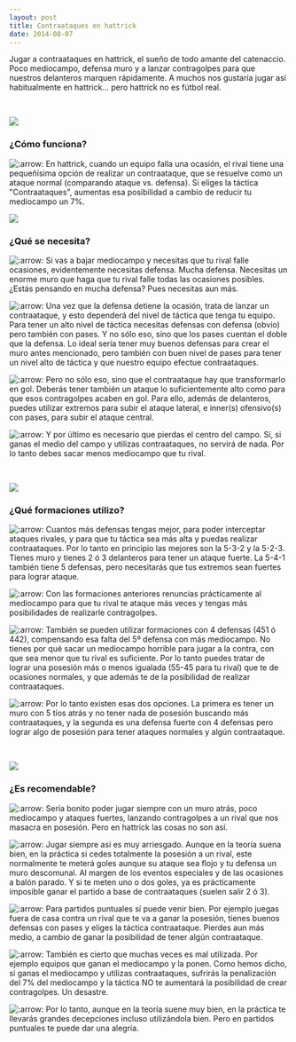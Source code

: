 ```yaml
---
layout: post
title: Contraataques en hattrick
date: 2014-08-07
---
```


Jugar a contraataques en hattrick, el sueño de todo amante del catenaccio. Poco mediocampo, defensa muro y a lanzar contragolpes para que nuestros delanteros marquen rápidamente. A muchos nos gustaría jugar así habitualmente en hattrick... pero hattrick no es fútbol real.

 

![](http://i.imgur.com/VaaQUvC.jpg)

### ¿Cómo funciona?

![:arrow:](http://fedocerin.creatuforo.com/images/smilies/icon_arrow.gif "Arrow") En hattrick, cuando un equipo falla una ocasión, el rival tiene una pequeñísima opción de realizar un contraataque, que se resuelve como un ataque normal (comparando ataque vs. defensa). Si eliges la táctica "Contraataques", aumentas esa posibilidad a cambio de reducir tu mediocampo un 7%.

![](http://i.imgur.com/gemJa3e.jpg)

### ¿Qué se necesita?

![:arrow:](http://fedocerin.creatuforo.com/images/smilies/icon_arrow.gif "Arrow") Si vas a bajar mediocampo y necesitas que tu rival falle ocasiones, evidentemente necesitas defensa. Mucha defensa. Necesitas un enorme muro que haga que tu rival falle todas las ocasiones posibles. ¿Estás pensando en mucha defensa? Pues necesitas aun más.

![:arrow:](http://fedocerin.creatuforo.com/images/smilies/icon_arrow.gif "Arrow") Una vez que la defensa detiene la ocasión, trata de lanzar un contraataque, y esto dependerá del nivel de táctica que tenga tu equipo. Para tener un alto nivel de táctica necesitas defensas con defensa (obvio) pero también con pases. Y no sólo eso, sino que los pases cuentan el doble que la defensa. Lo ideal sería tener muy buenos defensas para crear el muro antes mencionado, pero también con buen nivel de pases para tener un nivel alto de táctica y que nuestro equipo efectue contraataques.

![:arrow:](http://fedocerin.creatuforo.com/images/smilies/icon_arrow.gif "Arrow") Pero no sólo eso, sino que el contraataque hay que transformarlo en gol. Deberás tener también un ataque lo suficientemente alto como para que esos contragolpes acaben en gol. Para ello, además de delanteros, puedes utilizar extremos para subir el ataque lateral, e inner(s) ofensivo(s) con pases, para subir el ataque central.

![:arrow:](http://fedocerin.creatuforo.com/images/smilies/icon_arrow.gif "Arrow") Y por último es necesario que pierdas el centro del campo. Sí, si ganas el medio del campo y utilizas contraataques, no servirá de nada. Por lo tanto debes sacar menos mediocampo que tu rival.

 

![](http://i.imgur.com/efmnTnV.png)

### ¿Qué formaciones utilizo?

![:arrow:](http://fedocerin.creatuforo.com/images/smilies/icon_arrow.gif "Arrow") Cuantos más defensas tengas mejor, para poder interceptar ataques rivales, y para que tu táctica sea más alta y puedas realizar contraataques. Por lo tanto en principio las mejores son la 5-3-2 y la 5-2-3. Tienes muro y tienes 2 ó 3 delanteros para tener un ataque fuerte. La 5-4-1 también tiene 5 defensas, pero necesitarás que tus extremos sean fuertes para lograr ataque.

![:arrow:](http://fedocerin.creatuforo.com/images/smilies/icon_arrow.gif "Arrow") Con las formaciones anteriores renuncias prácticamente al mediocampo para que tu rival te ataque más veces y tengas más posibilidades de realizarle contragolpes.

![:arrow:](http://fedocerin.creatuforo.com/images/smilies/icon_arrow.gif "Arrow") También se pueden utilizar formaciones con 4 defensas (451 ó 442), compensando esa falta del 5º defensa con más mediocampo. No tienes por qué sacar un mediocampo horrible para jugar a la contra, con que sea menor que tu rival es suficiente. Por lo tanto puedes tratar de lograr una posesión más o menos igualada (55-45 para tu rival) que te de ocasiones normales, y que además te de la posibilidad de realizar contraataques.

![:arrow:](http://fedocerin.creatuforo.com/images/smilies/icon_arrow.gif "Arrow") Por lo tanto existen esas dos opciones. La primera es tener un muro con 5 tíos atrás y no tener nada de posesión buscando más contraataques, y la segunda es una defensa fuerte con 4 defensas pero lograr algo de posesión para tener ataques normales y algún contraataque.

 

![](http://i.imgur.com/w0fs9Lk.png)

### ¿Es recomendable?

![:arrow:](http://fedocerin.creatuforo.com/images/smilies/icon_arrow.gif "Arrow") Sería bonito poder jugar siempre con un muro atrás, poco mediocampo y ataques fuertes, lanzando contragolpes a un rival que nos masacra en posesión. Pero en hattrick las cosas no son así.

![:arrow:](http://fedocerin.creatuforo.com/images/smilies/icon_arrow.gif "Arrow") Jugar siempre así es muy arriesgado. Aunque en la teoría suena bien, en la práctica si cedes totalmente la posesión a un rival, este normalmente te meterá goles aunque su ataque sea flojo y tu defensa un muro descomunal. Al margen de los eventos especiales y de las ocasiones a balón parado. Y si te meten uno o dos goles, ya es prácticamente imposible ganar el partido a base de contraataques (suelen salir 2 ó 3).

![:arrow:](http://fedocerin.creatuforo.com/images/smilies/icon_arrow.gif "Arrow") Para partidos puntuales sí puede venir bien. Por ejemplo juegas fuera de casa contra un rival que te va a ganar la posesión, tienes buenos defensas con pases y eliges la táctica contraataque. Pierdes aun más medio, a cambio de ganar la posibilidad de tener algún contraataque.

![:arrow:](http://fedocerin.creatuforo.com/images/smilies/icon_arrow.gif "Arrow") También es cierto que muchas veces es mal utilizada. Por ejemplo equipos que ganan el mediocampo y la ponen. Como hemos dicho, si ganas el mediocampo y utilizas contraataques, sufrirás la penalización del 7% del mediocampo y la táctica NO te aumentará la posibilidad de crear contragolpes. Un desastre.

![:arrow:](http://fedocerin.creatuforo.com/images/smilies/icon_arrow.gif "Arrow") Por lo tanto, aunque en la teoría suene muy bien, en la práctica te llevarás grandes decepciones incluso utilizándola bien. Pero en partidos puntuales te puede dar una alegría.
